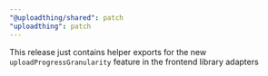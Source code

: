 ```yaml
---
"@uploadthing/shared": patch
"uploadthing": patch
---
```


This release just contains helper exports for the new
`uploadProgressGranularity` feature in the frontend library adapters
